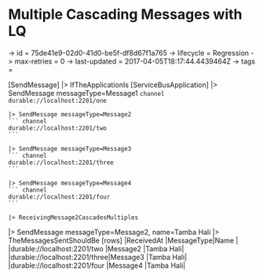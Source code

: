 # Multiple Cascading Messages with LQ

-> id = 75de41e9-02d0-41d0-be5f-df8d67f1a765
-> lifecycle = Regression
-> max-retries = 0
-> last-updated = 2017-04-05T18:17:44.4439464Z
-> tags =

[SendMessage]
|> IfTheApplicationIs
    [ServiceBusApplication]
    |> SendMessage messageType=Message1
    ``` channel
    durable://localhost:2201/one
    ```

    |> SendMessage messageType=Message2
    ``` channel
    durable://localhost:2201/two
    ```

    |> SendMessage messageType=Message3
    ``` channel
    durable://localhost:2201/three
    ```

    |> SendMessage messageType=Message4
    ``` channel
    durable://localhost:2201/four
    ```

    |> ReceivingMessage2CascadesMultiples

|> SendMessage messageType=Message2, name=Tamba Hali
|> TheMessagesSentShouldBe
    [rows]
    |ReceivedAt                   |MessageType|Name      |
    |durable://localhost:2201/two  |Message2   |Tamba Hali|
    |durable://localhost:2201/three|Message3   |Tamba Hali|
    |durable://localhost:2201/four |Message4   |Tamba Hali|

~~~
